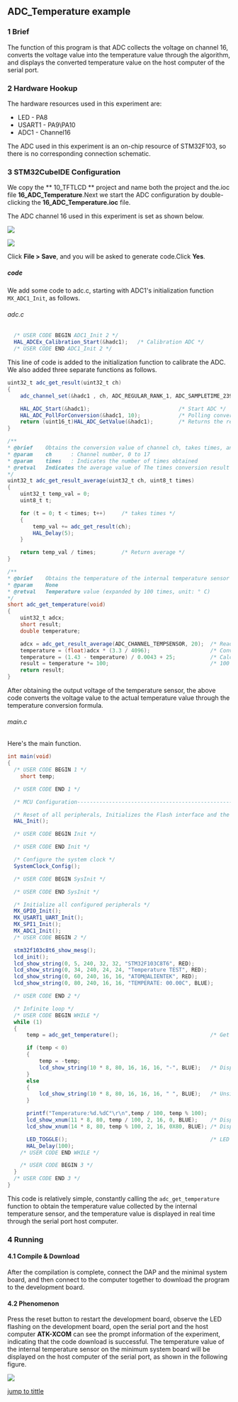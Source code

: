 ## ADC_Temperature example<a name="catalogue"></a>


### 1 Brief
The function of this program is that ADC collects the voltage on channel 16, converts the voltage value into the temperature value through the algorithm, and displays the converted temperature value on the host computer of the serial port.
### 2 Hardware Hookup
The hardware resources used in this experiment are:
+ LED - PA8
+ USART1 - PA9\PA10
+ ADC1 - Channel16

The ADC used in this experiment is an on-chip resource of STM32F103, so there is no corresponding connection schematic.

### 3 STM32CubeIDE Configuration


We copy the ** 10_TFTLCD ** project and name both the project and the.ioc file **16_ADC_Temperature**.Next we start the ADC configuration by double-clicking the **16_ADC_Temperature.ioc** file.

The ADC channel 16 used in this experiment is set as shown below.

![ ](./1_docs/3_figures/16_ADC_Temperature/a11.png)

![ ](./1_docs/3_figures/16_ADC_Temperature/a12.png)

Click **File > Save**, and you will be asked to generate code.Click **Yes**.

##### code
We add some code to adc.c, starting with ADC1's initialization function ``MX_ADC1_Init``, as follows.
###### adc.c
```c#
  /* USER CODE BEGIN ADC1_Init 2 */
  HAL_ADCEx_Calibration_Start(&hadc1);   /* Calibration ADC */
  /* USER CODE END ADC1_Init 2 */
```
This line of code is added to the initialization function to calibrate the ADC.
We also added three separate functions as follows.
```c#
uint32_t adc_get_result(uint32_t ch)
{
    adc_channel_set(&hadc1 , ch, ADC_REGULAR_RANK_1, ADC_SAMPLETIME_239CYCLES_5);    /* Set the channel, sequence, and sampling time */

    HAL_ADC_Start(&hadc1);                            /* Start ADC */
    HAL_ADC_PollForConversion(&hadc1, 10);            /* Polling conversion */
    return (uint16_t)HAL_ADC_GetValue(&hadc1);        /* Returns the result of the last conversion of the ADC1 rule group */
}

/**
* @brief 	Obtains the conversion value of channel ch, takes times, and averages
* @param 	ch		: Channel number, 0 to 17
* @param 	times	: Indicates the number of times obtained
* @retval 	Indicates the average value of The times conversion result of channel ch
*/
uint32_t adc_get_result_average(uint32_t ch, uint8_t times)
{
    uint32_t temp_val = 0;
    uint8_t t;

    for (t = 0; t < times; t++)     /* takes times */
    {
        temp_val += adc_get_result(ch);
        HAL_Delay(5);
    }

    return temp_val / times;        /* Return average */
}

/**
* @brief 	Obtains the temperature of the internal temperature sensor
* @param 	None
* @retval 	Temperature value (expanded by 100 times, unit: ° C)
*/
short adc_get_temperature(void)
{
    uint32_t adcx;
    short result;
    double temperature;

    adcx = adc_get_result_average(ADC_CHANNEL_TEMPSENSOR, 20);  /* Read the internal temperature sensor channel and average it 10 times */
    temperature = (float)adcx * (3.3 / 4096);               	/* Convert to a voltage value */
    temperature = (1.43 - temperature) / 0.0043 + 25;       	/* Calculating temperature */
    result = temperature *= 100;    							/* 100 times larger */
    return result;
}
```
After obtaining the output voltage of the temperature sensor, the above code converts the voltage value to the actual temperature value through the temperature conversion formula.

###### main.c
Here's the main function.
```c#
int main(void)
{
  /* USER CODE BEGIN 1 */
	short temp;

  /* USER CODE END 1 */

  /* MCU Configuration--------------------------------------------------------*/

  /* Reset of all peripherals, Initializes the Flash interface and the Systick. */
  HAL_Init();

  /* USER CODE BEGIN Init */

  /* USER CODE END Init */

  /* Configure the system clock */
  SystemClock_Config();

  /* USER CODE BEGIN SysInit */

  /* USER CODE END SysInit */

  /* Initialize all configured peripherals */
  MX_GPIO_Init();
  MX_USART1_UART_Init();
  MX_SPI1_Init();
  MX_ADC1_Init();
  /* USER CODE BEGIN 2 */

  stm32f103c8t6_show_mesg();
  lcd_init();
  lcd_show_string(0, 5, 240, 32, 32, "STM32F103C8T6", RED);
  lcd_show_string(0, 34, 240, 24, 24, "Temperature TEST", RED);
  lcd_show_string(0, 60, 240, 16, 16, "ATOM@ALIENTEK", RED);
  lcd_show_string(0, 80, 240, 16, 16, "TEMPERATE: 00.00C", BLUE);

  /* USER CODE END 2 */

  /* Infinite loop */
  /* USER CODE BEGIN WHILE */
  while (1)
  {
	  temp = adc_get_temperature();   							/* Get the temperature value */

	  if (temp < 0)
	  {
		  temp = -temp;
		  lcd_show_string(10 * 8, 80, 16, 16, 16, "-", BLUE);   /* Display negative sign */
	  }
	  else
	  {
		  lcd_show_string(10 * 8, 80, 16, 16, 16, " ", BLUE);   /* Unsigned */
	  }

	  printf("Temperature:%d.%dC°\r\n",temp / 100, temp % 100);
	  lcd_show_xnum(11 * 8, 80, temp / 100, 2, 16, 0, BLUE);    /* Display integer part */
	  lcd_show_xnum(14 * 8, 80, temp % 100, 2, 16, 0X80, BLUE); /* Display integer part */

	  LED_TOGGLE();       										/* LED state is flipped */
	  HAL_Delay(100);
    /* USER CODE END WHILE */

    /* USER CODE BEGIN 3 */
  }
  /* USER CODE END 3 */
}
```
This code is relatively simple, constantly calling the ``adc_get_temperature`` function to obtain the temperature value collected by the internal temperature sensor, and the temperature value is displayed in real time through the serial port host computer.


### 4 Running
#### 4.1 Compile & Download
After the compilation is complete, connect the DAP and the minimal system board, and then connect to the computer together to download the program to the development board.
#### 4.2 Phenomenon
Press the reset button to restart the development board, observe the LED flashing on the development board, open the serial port and the host computer **ATK-XCOM** can see the prompt information of the experiment, indicating that the code download is successful. The temperature value of the internal temperature sensor on the minimum system board will be displayed on the host computer of the serial port, as shown in the following figure.

![ ](./1_docs/3_figures/16_ADC_Temperature/a13.png)

[jump to tittle](#catalogue)
